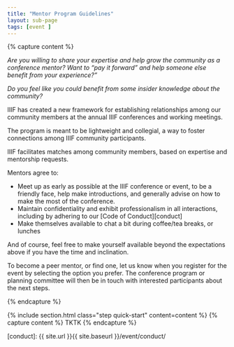 ```yaml
---
title: "Mentor Program Guidelines"
layout: sub-page
tags: [event ]
---
```


<!-- {% include section.html class="step community-driven" content=content %} -->

{% capture content %}

*Are you willing to share your expertise and help grow the community as a conference mentor? Want to “pay it forward” and help someone else benefit from your experience?”*

*Do you feel like you could benefit from some insider knowledge about the community?*

IIIF has created a new framework for establishing relationships among our community members at the annual IIIF conferences and working meetings. 

The program is meant to be lightweight and collegial, a way to foster connections among IIIF community participants. 

IIIF facilitates matches among community members, based on expertise and mentorship requests. 

Mentors agree to: 

- Meet up as early as possible at the IIIF conference or event, to be a friendly face, help make introductions, and generally advise on how to make the most of the conference.
- Maintain confidentiality and exhibit professionalism in all interactions, including by adhering to our [Code of Conduct][conduct]
- Make themselves available to chat a bit during coffee/tea breaks, or lunches

And of course, feel free to make yourself available beyond the expectations above if you have the time and inclination.

To become a peer mentor, or find one, let us know when you register for the event by selecting the option you prefer. The conference program or planning committee will then be in touch with interested participants about the next steps. 

{% endcapture %}

{% include section.html class="step quick-start" content=content %}
{% capture content %}
TKTK
{% endcapture %}

[conduct]: {{ site.url }}{{ site.baseurl }}/event/conduct/